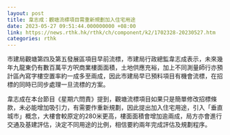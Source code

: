 ```yaml
---
layout: post
title: 韋志成：觀塘流標項目需重新規劃加入住宅用途
date: 2023-05-27 09:51:44.000000000 +08:00
link: https://news.rthk.hk/rthk/ch/component/k2/1702328-20230527.htm
categories: rthk
---
```


市建局觀塘第四及第五發展區項目早前流標，市建局行政總監韋志成表示，未來幾年九龍東仍有數百萬平方呎商業樓面面積，土地供應充裕，加上不同測量師行亦預計區內寫字樓空置率約一成多至兩成，因此市建局早已預料項目有機會流標，在招標的同時已同步處理一旦流標的方案。

韋志成在本台節目《星期六問責》提到，觀塘流標項目如果只是簡單修改招標條款，未必能增加吸引力，有需要作重新規劃，因此提出加入住宅用途，引入「垂直城市」概念，大樓會較原定的280米更高，樓面面積會增加逾兩成，局方亦會進行交通及基建評估，決定不同用途的比例，相信要約兩年完成評估及規劃程序。
